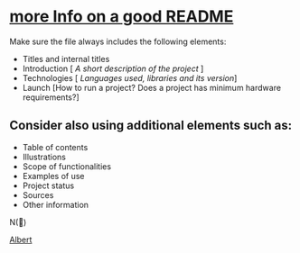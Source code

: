 # [more Info on a good README](https://bulldogjob.com/news/449-how-to-write-a-good-readme-for-your-github-project)

  Make sure the file always includes the following elements:

+ Titles and internal titles
+ Introduction  [ *A short description of the project* ]
+ Technologies    [ *Languages used, libraries and its version*]
+ Launch           [How to run a project? Does a project has minimum hardware requirements?]

## Consider also using additional elements such as:

+ Table of contents
+ Illustrations 
+ Scope of functionalities 
+ Examples of use
+ Project status 
+ Sources
+ Other information

N(🧊)

[Albert](http://albert.nyu.edu/)
